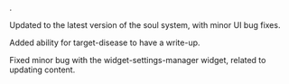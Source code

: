.

Updated to the latest version of the soul system, with minor UI bug fixes.

Added ability for target-disease to have a write-up.

Fixed minor bug with the widget-settings-manager widget, related to updating content.